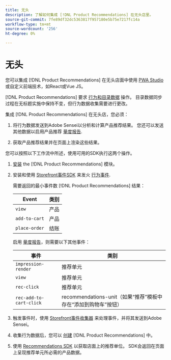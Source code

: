 ```yaml
---
title: 无头
description: 了解如何集成 [!DNL Product Recommendations] 在无头店里。
source-git-commit: 7fe89df32dc5363817f957180e5b75e7217fc14a
workflow-type: tm+mt
source-wordcount: '256'
ht-degree: 0%

---
```


# 无头

您可以集成 [!DNL Product Recommendations] 在无头店面中使用 [PWA Studio](https://developer.adobe.com/commerce/pwa-studio/) 或自定义前端技术，如React或Vue JS。

[!DNL Product Recommendations] 要求 [行为和目录数据](https://devdocs.magento.com/recommendations/product-recs.html#typesofdata) 操作。 目录数据同步过程在无标题实施中保持不变，但行为数据收集需要进行更改。

集成 [!DNL Product Recommendations] 在无头店，您必须：

1. 将行为数据发送到Adobe Sensei以分析和计算产品推荐结果。 您还可以发送其他数据以启用产品推荐 [量度报告](workspace.md).

1. 获取产品推荐结果并在页面上渲染这些结果。

您可以按照以下工作流中所述，使用可用的SDK执行这两个操作。

1. [安装](install-configure.md) the [!DNL Product Recommendations] 模块。

1. 安装和使用 [Storefront事件SDK](https://devdocs.magento.com/shared-services/storefront-events-sdk.html) 来发火 [行为事件](https://devdocs.magento.com/recommendations/events.html).

   需要返回的最小事件数 [!DNL Product Recommendations] 结果：

   | Event | 类别 |
   |--- | ---|
   | `view` | 产品 |
   | `add-to-cart` | 产品 |
   | `place-order` | 结账 |

   启用 [量度报告](workspace.md)，则需要以下其他事件：

   | 事件 | 类别 |
   |--- | ---|
   | `impression-render` | 推荐单元 |
   | `view` | 推荐单元 |
   | `rec-click` | 推荐单元 |
   | `rec-add-to-cart-click` | recommendations-unit（如果“推荐”模板中存在“添加到购物车”按钮） |

1. 触发事件时，使用 [Storefront事件收集器](https://devdocs.magento.com/shared-services/storefront-event-collector.html) 来处理事件，并将其发送到Adobe Sensei。

1. 收集行为数据后，您可以 [创建](create.md) [!DNL Product Recommendations] 中。

1. 使用 [Recommendations SDK](https://devdocs.magento.com/recommendations/recs-api.html) 以获取店面上的推荐单位。 SDK会返回在页面上呈现推荐单元所必需的产品数据。
